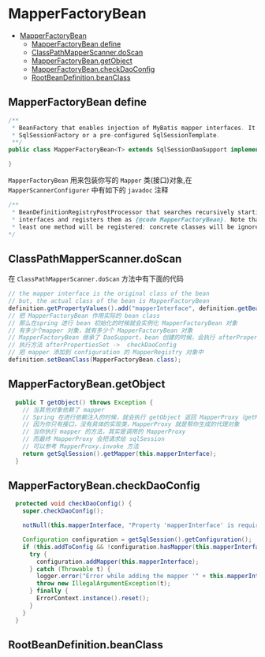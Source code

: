 # MapperFactoryBean

- [MapperFactoryBean](#mapperfactorybean)
  - [MapperFactoryBean define](#mapperfactorybean-define)
  - [ClassPathMapperScanner.doScan](#classpathmapperscannerdoscan)
  - [MapperFactoryBean.getObject](#mapperfactorybeangetobject)
  - [MapperFactoryBean.checkDaoConfig](#mapperfactorybeancheckdaoconfig)
  - [RootBeanDefinition.beanClass](#rootbeandefinitionbeanclass)

## MapperFactoryBean define

```java
/**
 * BeanFactory that enables injection of MyBatis mapper interfaces. It can be set up with a
 * SqlSessionFactory or a pre-configured SqlSessionTemplate.
 **/
public class MapperFactoryBean<T> extends SqlSessionDaoSupport implements FactoryBean<T> {

}
```

`MapperFactoryBean` 用来包装你写的 `Mapper` 类(接口)对象,在 `MapperScannerConfigurer` 中有如下的 `javadoc` 注释

```java
/**
 * BeanDefinitionRegistryPostProcessor that searches recursively starting from a base package for
 * interfaces and registers them as {@code MapperFactoryBean}. Note that only interfaces with at
 * least one method will be registered; concrete classes will be ignored.
*/
```

## ClassPathMapperScanner.doScan

在 `ClassPathMapperScanner.doScan` 方法中有下面的代码

```java
// the mapper interface is the original class of the bean
// but, the actual class of the bean is MapperFactoryBean
definition.getPropertyValues().add("mapperInterface", definition.getBeanClassName());
// 把 MapperFactoryBean 作用实际的 bean class
// 那么在spring 进行 bean 初始化的时候就会实例化 MapperFactoryBean 对象
// 有多少个mapper 对象，就有多少个 MapperFactoryBean 对象
// MapperFactoryBean 继承了 DaoSupport，bean 创建的时候，会执行 afterPropertiesSet
// 执行方法 afterPropertiesSet ->  checkDaoConfig
// 把 mapper 添加到 configuration 的 MapperRegistry 对象中
definition.setBeanClass(MapperFactoryBean.class);
```

## MapperFactoryBean.getObject

```java
  public T getObject() throws Exception {
    // 当其他对象依赖了 mapper
    // Spring 在进行依赖注入的时候，就会执行 getObject 返回 MapperProxy（getMapper返回的） 对象
    // 因为你只有接口，没有具体的实现类，MapperProxy 就是帮你生成的代理对象
    // 当你执行 mapper 的方法，其实是调用的 MapperProxy
    // 而最终 MapperProxy 会把请求给 sqlSession
    // 可以参考 MapperProxy.invoke 方法
    return getSqlSession().getMapper(this.mapperInterface);
  }
```

## MapperFactoryBean.checkDaoConfig

```java
  protected void checkDaoConfig() {
    super.checkDaoConfig();

    notNull(this.mapperInterface, "Property 'mapperInterface' is required");

    Configuration configuration = getSqlSession().getConfiguration();
    if (this.addToConfig && !configuration.hasMapper(this.mapperInterface)) {
      try {
        configuration.addMapper(this.mapperInterface);
      } catch (Throwable t) {
        logger.error("Error while adding the mapper '" + this.mapperInterface + "' to configuration.", t);
        throw new IllegalArgumentException(t);
      } finally {
        ErrorContext.instance().reset();
      }
    }
  }
```

## RootBeanDefinition.beanClass
